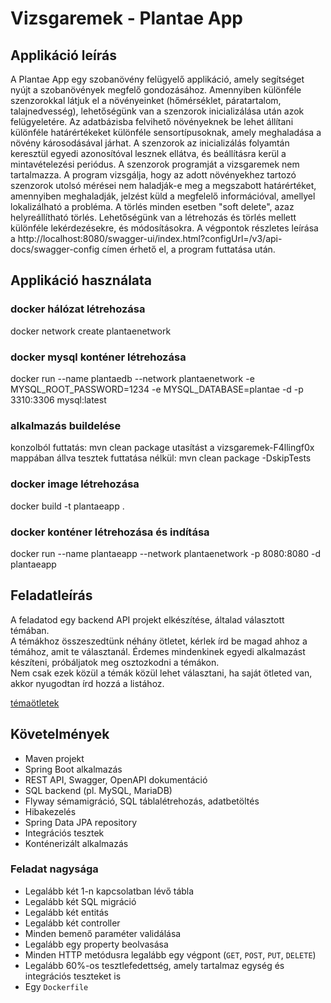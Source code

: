 # Vizsgaremek - Plantae App

## Applikáció leírás

A Plantae App egy szobanövény felügyelő applikáció, amely segítséget nyújt a szobanövények megfelő gondozásához. 
Amennyiben különféle szenzorokkal látjuk el a növényeinket (hőmérséklet, páratartalom, talajnedvesség), lehetőségünk
van a szenzorok inicializálása után azok felügyeletére. Az adatbázisba felvihető növényeknek be lehet állítani 
különféle határértékeket különféle sensortípusoknak, amely meghaladása a növény károsodásával járhat. A szenzorok az
inicializálás folyamtán keresztül egyedi azonosítóval lesznek ellátva, és beállításra kerül a mintavételezési periódus.
A szenzorok programját a vizsgaremek nem tartalmazza. A program vizsgálja, hogy az adott növényekhez tartozó szenzorok
utolsó mérései nem haladják-e meg a megszabott határértéket, amennyiben meghaladják, jelzést küld a megfelelő
információval, amellyel lokalizálható a probléma. A törlés minden esetben "soft delete", azaz helyreállítható törlés.
Lehetőségünk van a létrehozás és törlés mellett különféle lekérdezésekre, és módosításokra.
A végpontok részletes leírása a 
http://localhost:8080/swagger-ui/index.html?configUrl=/v3/api-docs/swagger-config
címen érhető el, a program futtatása után.


## Applikáció használata
### docker hálózat létrehozása
docker network create plantaenetwork

### docker mysql konténer létrehozása
docker run --name plantaedb --network plantaenetwork -e MYSQL_ROOT_PASSWORD=1234 -e MYSQL_DATABASE=plantae -d -p 3310:3306 mysql:latest

### alkalmazás buildelése
konzolból futtatás:
mvn clean package
utasítást a vizsgaremek-F4llingf0x mappában állva 
tesztek futtatása nélkül:
mvn clean package -DskipTests

### docker image létrehozása
docker build -t plantaeapp .

### docker konténer létrehozása és indítása
docker run --name plantaeapp --network plantaenetwork -p 8080:8080 -d plantaeapp


## Feladatleírás
A feladatod egy backend API projekt elkészítése, általad választott témában.  
A témákhoz összeszedtünk néhány ötletet, kérlek írd be magad ahhoz a témához, amit te választanál. Érdemes mindenkinek egyedi alkalmazást készíteni, próbáljatok meg osztozkodni a témákon.  
Nem csak ezek közül a témák közül lehet választani, ha saját ötleted van, akkor nyugodtan írd hozzá a listához.

[témaötletek](https://docs.google.com/document/d/1ct21ZzbqeV0_Zvw_0k_dwjtEQVKa7aLqE49pB1Uq1eI/edit?usp=sharing)

## Követelmények

* Maven projekt
* Spring Boot alkalmazás
* REST API, Swagger, OpenAPI dokumentáció
* SQL backend (pl. MySQL, MariaDB)
* Flyway sémamigráció, SQL táblalétrehozás, adatbetöltés
* Hibakezelés
* Spring Data JPA repository
* Integrációs tesztek
* Konténerizált alkalmazás

### Feladat nagysága

* Legalább két 1-n kapcsolatban lévő tábla
* Legalább két SQL migráció
* Legalább két entitás
* Legalább két controller
* Minden bemenő paraméter validálása
* Legalább egy property beolvasása
* Minden HTTP metódusra legalább egy végpont (`GET`, `POST`, `PUT`, `DELETE`)
* Legalább 60%-os tesztlefedettség, amely tartalmaz egység és integrációs teszteket is
* Egy `Dockerfile`

